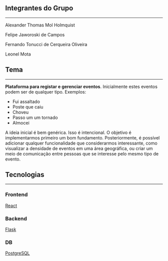 ## Integrantes do Grupo
---

Alexander Thomas Mol Holmquist

Felipe Jaworoski de Campos

Fernando Tonucci de Cerqueira Oliveira

Leonel Mota

## Tema
---

**Plataforma para registar e gerenciar eventos**. Inicialmente estes eventos
podem ser de qualquer tipo. Exemplos:

- Fui assaltado
- Poste que caiu
- Choveu
- Passo um um tornado
- Almocei

A ideia inicial é bem genérica. Isso é intencional. O objetivo é implementarmos
primeiro um bom fundamento. Posteriormente, é possível adicionar qualquer
funcionalidade que considerarmos interessante, como visualizar a densidade de
eventos em uma área geográfica, ou criar um meio de comunicação entre pessoas
que se interesse pelo mesmo tipo de evento.

## Tecnologias
---

### Frontend

[React](https://reactjs.org/)

### Backend

[Flask](https://flask.palletsprojects.com/en/2.0.x/#user-s-guide)

### DB

[PostgreSQL](https://www.postgresql.org/)
